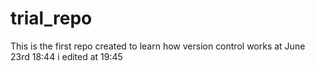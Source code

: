 # trial_repo
This is the first repo created to learn how version control works at June 23rd 18:44
i edited at 19:45
